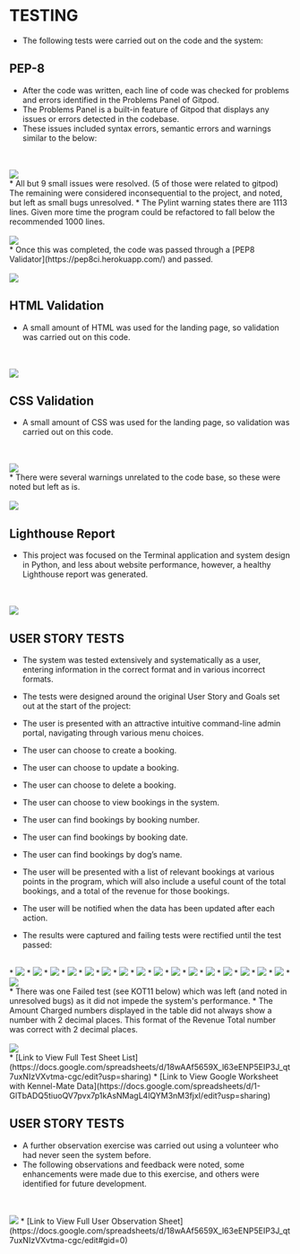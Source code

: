 # TESTING
* The following tests were carried out on the code and the system:

## PEP-8
* After the code was written, each line of code was checked for problems and errors identified in the Problems Panel of Gitpod.
* The Problems Panel is a built-in feature of Gitpod that displays any issues or errors detected in the codebase.
* These issues included syntax errors, semantic errors and warnings similar to the below:
<br>
<br><img src="assets/images/tests_problems_panel.png">
<br>
* All but 9 small issues were resolved. (5 of those were related to gitpod) The remaining were considered inconsequential to the project, and noted, but left as small bugs unresolved.
* The Pylint warning states there are 1113 lines.  Given more time the program could be refactored to fall below the recommended 1000 lines.
<br>
<br><img src="assets/images/bugs_unresolved1.png">
<br>
* Once this was completed, the code was passed through a [PEP8 Validator](https://pep8ci.herokuapp.com/) and passed.
<br>
<br><img src="assets/images/tests_pep8_linter.png">

## HTML Validation
* A small amount of HTML was used for the landing page, so validation was carried out on this code.
<br>
<br><img src="assets/images/tests_html_validation.png">
<br>

## CSS Validation
* A small amount of CSS was used for the landing page, so validation was carried out on this code.
<br>
<br><img src="assets/images/tests_w3c.png">
<br>
* There were several warnings unrelated to the code base, so these were noted but left as is.
<br>
<br><img src="assets/images/tests_w3c_warnings.png">
<br>

## Lighthouse Report
* This project was focused on the Terminal application and system design in Python, and less about website performance, however, a healthy Lighthouse report was generated.
<br>
<br><img src="assets/images/tests_lighthouse.png">
<br>

## USER STORY TESTS
* The system was tested extensively and systematically as a user, entering information in the correct format and in various incorrect formats.
* The tests were designed around the original User Story and Goals set out at the start of the project:
 * The user is presented with an attractive intuitive command-line admin portal, navigating through various menu choices.
 * The user can choose to create a booking.
 * The user can choose to update a booking.
 * The user can choose to delete a booking.
 * The user can choose to view bookings in the system.
 * The user can find bookings by booking number.
 * The user can find bookings by booking date.
 * The user can find bookings by dog’s name.
 * The user will be presented with a list of relevant bookings at various points in the program, which will also include a useful count of the total bookings, and a total of the revenue for those bookings.
 * The user will be notified when the data has been updated after each action.

* The results were captured and failing tests were rectified until the test passed:
<br>
* <img src="assets/images/tests1_main_menu.png">
* <img src="assets/images/tests2_create_booking1.png">
* <img src="assets/images/tests2_create_booking2.png">
* <img src="assets/images/tests_kcb22_test_worksheet.png">
* <img src="assets/images/tests3_update_booking1.png">
* <img src="assets/images/tests3_update_booking2.png">
* <img src="assets/images/tests3_update_booking3.png">
* <img src="assets/images/tests4_update_booking1.png">
* <img src="assets/images/tests4_update_booking2.png">
* <img src="assets/images/tests4_update_booking3.png">
* <img src="assets/images/tests4_update_booking4.png">
* <img src="assets/images/tests5_update_booking1.png">
* <img src="assets/images/tests6_update_booking1.png">
* <img src="assets/images/tests7_delete_booking1.png">
* <img src="assets/images/tests7_delete_booking2.png">
* <img src="assets/images/tests7_delete_booking3.png">
* <img src="assets/images/tests8_view_booking1.png">
<br>
* There was one Failed test (see KOT11 below) which was left (and noted in unresolved bugs) as it did not impede the system's performance.
* The Amount Charged numbers displayed in the table did not always show a number with 2 decimal places. This format of the Revenue Total number was correct with 2 decimal places.
<br>
<br><img src="assets/images/tests_other_tests.png">
<br>
* [Link to View Full Test Sheet List](https://docs.google.com/spreadsheets/d/18wAAf5659X_l63eENP5EIP3J_qt7uxNIzVXvtma-cgc/edit?usp=sharing)
* [Link to View Google Worksheet with Kennel-Mate Data](https://docs.google.com/spreadsheets/d/1-GlTbADQ5tiuoQV7pvx7p1kAsNMagL4lQYM3nM3fjxI/edit?usp=sharing)

## USER STORY TESTS
* A further observation exercise was carried out using a volunteer who had never seen the system before.
* The following observations and feedback were noted, some enhancements were made due to this exercise, and others were identified for future development.
<br>
<br><img src="assets/images/tests_user_obs.png">
* [Link to View Full User Observation Sheet](https://docs.google.com/spreadsheets/d/18wAAf5659X_l63eENP5EIP3J_qt7uxNIzVXvtma-cgc/edit#gid=0)
